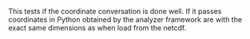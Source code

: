 This tests if the coordinate conversation is done well. If it passes coordinates in Python obtained by the analyzer framework are with the exact same dimensions as when load from the netcdf.
